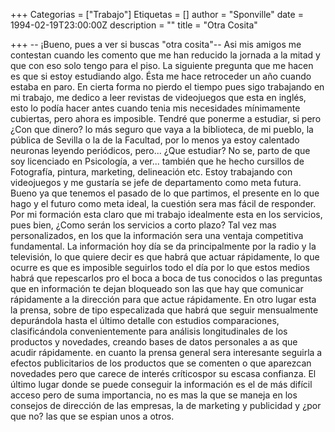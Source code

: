 +++
Categorias = ["Trabajo"]
Etiquetas = []
author = "Sponville"
date = 1994-02-19T23:00:00Z
description = ""
title = "Otra Cosita"

+++
\-- ¡Bueno, pues a ver si buscas "otra cosita"-- Asi mis amigos me contestan cuando les comento que me han reducido la jornada a la mitad y que con eso solo tengo para el piso. La siguiente pregunta que me hacen es que si estoy estudiando algo. Ésta me hace retroceder un año cuando estaba en paro. En cierta forma no pierdo el tiempo pues sigo trabajando en mi trabajo, me dedico a leer revistas de videojuegos que esta en inglés, esto lo podía hacer antes cuando tenia mis necesidades mínimamente cubiertas, pero ahora es imposible. Tendré que ponerme a estudiar, si pero ¿Con que dinero? lo más seguro que vaya a la biblioteca, de mi pueblo, la pública de Sevilla o la de la Facultad, por lo menos ya estoy calentado neuronas leyendo periódicos, pero... ¿Que estudiar? No se, parto de que soy licenciado en Psicología, a ver... también que he hecho cursillos de Fotografía, pintura, marketing, delineación etc. Estoy trabajando con videojuegos y me gustaría se jefe de departamento como meta futura. Bueno ya que tenemos el pasado de lo que partimos, el presente en lo que hago y el futuro como meta ideal, la cuestión sera mas fácil de responder. Por mi formación esta claro que mi trabajo idealmente esta en los servicios, pues bien, ¿Como serán los servicios a corto plazo? Tal vez mas personalizados, en los que la información sera una ventaja competitiva fundamental. La información hoy día se da principalmente por la radio y la televisión, lo que quiere decir es que habrá que actuar rápidamente, lo que ocurre es que es imposible seguirlos todo el día por lo que estos medios habrá que repescarlos pro el boca a boca de tus conocidos o las preguntas que en información te dejan bloqueado son las que hay que comunicar rápidamente a la dirección para que actue rápidamente. En otro lugar esta la prensa, sobre de tipo especalizada que habrá que seguir mensualmente depurándola hasta el último detalle con estudios comparaciones, clasificándola convenientemente para análisis longitudinales de los productos y novedades, creando bases de datos personales a as que acudir rápidamente. en cuanto la prensa general sera interesante seguirla a efectos publicitarios de los productos que se comenten o que aparezcan novedades pero que carece de interés críticospor su escasa confianza. El último lugar donde se puede conseguir la información es el de más difícil acceso pero de suma importancia, no es mas la que se maneja en los consejos de dirección de las empresas, la de marketing y publicidad y ¿por que no? las que se espian unos a otros.